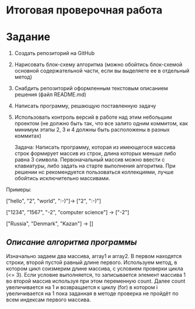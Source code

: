 # **Итоговая проверочная работа**

# Задание

1.	Создать репозиторий на GitHub
2.	Нарисовать блок-схему алгоритма (можно обойтись блок-схемой основной содержательной части, если вы выделяете ее в отдельный метод)
3.	Снабдить репозиторий оформленным текстовым описанием решения (файл README.md)
4.	Написать программу, решающую поставленную задачу
5.	Использовать контроль версий в работе над этим небольшим проектом (не должно быть так, что все залито одним коммитом, как минимум этапы 2, 3 и 4 должны быть расположены в разных коммитах)

    Задача: Написать программу, которая из имеющегося массива строк формирует массив из строк, длина которых меньше либо равна 3 символа. Первоначальный массив можно ввести с клавиатуры, либо задать на старте выполнения алгоритма. При решении нс рекомендуется пользоваться коллекциями, лучше обойтись исключительно массивами.

Примеры:

["hello", "2", "world", ":-)"]-> ["2", ":-)"]

["1234", "1567", "-2", "computer science"] -> ["-2"]

["Russia", "Denmark", "Kazan"] -> []


## *Описание алгоритма программы*

Изначально задаем два массива, array1 и array2. В первом находятся строки, второй пустой равный длине первого. Используем метод, в котором цикл соизмерим длине массива, с условием проверки цикла (<= 3). Если условие выполняется, то записывается элемент массива 1 во второй массив
используя при этом переменную count. Далее count увеличивается на 1 и возвращается к циклу (for) в котором i увеличивается на 1 пока заданная в методе проверка не пройдёт по всем индексам первого массива.